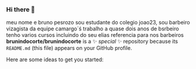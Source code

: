 ### Hi there 👋

meu nome e bruno pesrozo sou estudante do colegio joao23, sou barbeiro vizagista da equipe camargo´ś trabalho a quase dois anos de bsrbeiro tenho varios cursos incluindo do seu elias referencia para nos barbeiros
**brunindocorte/brunindocorte** is a ✨ _special_ ✨ repository because its `README.md` (this file) appears on your GitHub profile.

Here are some ideas to get you started:
